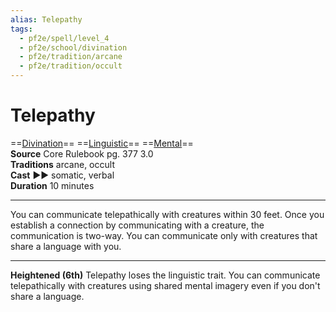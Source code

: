 ```yaml
---
alias: Telepathy
tags:
  - pf2e/spell/level_4
  - pf2e/school/divination
  - pf2e/tradition/arcane
  - pf2e/tradition/occult
---
```


# Telepathy

==[Divination](../../../Traits/Divination.md)== ==[Linguistic](../../../Traits/Linguistic.md)== ==[Mental](../../../Traits/Mental.md)==  
__Source__ Core Rulebook pg. 377 3.0  
**Traditions** arcane, occult  
**Cast** ►► somatic, verbal  
**Duration** 10 minutes

---

You can communicate telepathically with creatures within 30 feet. Once you establish a connection by communicating with a creature, the communication is two-way. You can communicate only with creatures that share a language with you.

<hr>

**Heightened (6th)** Telepathy loses the linguistic trait. You can communicate telepathically with creatures using shared mental imagery even if you don't share a language.
